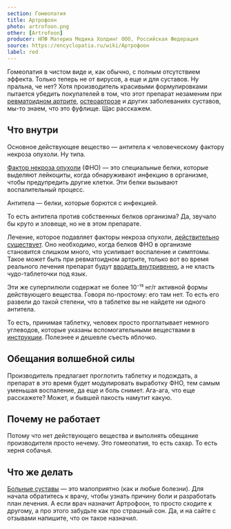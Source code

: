 ```yaml
---
section: Гомеопатия
title: Артрофоон
photo: artrofoon.png
other: [Artrofoon]
producer: НПФ Материа Медика Холдинг ООО, Российская Федерация
source: https://encyclopatia.ru/wiki/Артрофоон
label: red
---
```


Гомеопатия в чистом виде и, как обычно, с полным отсутствием эффекта. Только теперь не от вирусов, а еще и для суставов. Ну пральна, че нет? Хотя производитель красивыми формулировками пытается убедить покупателей в том, что этот препарат незаменим при [ревматоидном артрите](https://cuprum.media/spravochnik/rheumatoid-arthritis), [остеоартрозе](https://www.mayoclinic.org/diseases-conditions/osteoarthritis/symptoms-causes/syc-20351925) и других заболеваниях суставов, мы-то знаем, что это фуфлище. Щас расскажем.

## Что внутри

Основное действующее вещество — антитела к человеческому фактору некроза опухоли. Ну типа.

[Фактор некроза опухоли](https://www.ncbi.nlm.nih.gov/pmc/articles/PMC3732748/) (ФНО) — это специальные белки, которые выделяют лейкоциты, когда обнаруживают инфекцию в организме, чтобы предупредить другие клетки. Эти белки вызывают воспалительный процесс.

Антитела — белки, которые борются с инфекцией.

То есть антитела против собственных белков организма? Да, звучало бы круто и зловеще, но не в этом препарате.

Лечение, которое подавляет факторы некроза опухоли, [действительно существует](https://www.rheumatology.org/I-Am-A/Patient-Caregiver/Treatments/TNF-Inhibitors#:~:text=TNF%20inhibitors%20are%20drugs%20that,%2C%20ankylosing%20spondylitis%2C%20and%20psoriasis.). Оно необходимо, когда белков ФНО в организме становится слишком много, что усиливает воспаление и симптомы. Такое может быть при ревматоидном артрите, только вот во время реального лечения препарат будут [вводить внутривенно](<https://www.ncbi.nlm.nih.gov/pmc/articles/PMC3956207/#:~:text=Tumor%20necrosis%20factor%20(TNF)%2D,for%20the%20treatment%20of%20RA.>), а не класть чудо-таблеточки под язык.

Эти же суперпилюли содержат не более 10⁻¹⁵ нг/г активной формы действующего вещества. Говоря по-простому: его там нет. То есть его развели до такой степени, что в таблетке вы не найдете ни одного антитела.

То есть, принимая таблетку, человек просто проглатывает немного углеводов, которые указаны вспомогательными веществами в [инструкции](https://www.vidal.ru/drugs/arthrofon__6777). Полезнее и дешевле съесть яблочко.

## Обещания волшебной силы

Производитель предлагает проглотить таблетку и подождать, а препарат в это время будет модулировать выработку ФНО, тем самым уменьшая воспаление, да еще и боль снимет. Ага-ага, что еще расскажете? Может, и бывшей пакость намутит какую.

## Почему не работает

Потому что нет действующего вещества и выполнять обещание производителя просто нечему. Это гомеопатия, то есть сахар. То есть херня собачья.

## Что же делать

[Больные суставы](https://cuprum.media/razbor/joint-pain-go-away) — это малоприятно (как и любые болезни). Для начала обратитесь к врачу, чтобы узнать причину боли и разработать план лечения. А если врач назначит Артрофоон, то просто сходите к другому, а про этого забудьте как про страшный сон. Да, и на сайте с отзывами напишите, что он такое назначил.
